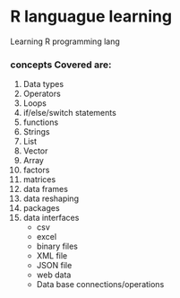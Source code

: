 # R languague learning
Learning R programming lang

### concepts Covered are:

1. Data types
2. Operators
3. Loops
4. if/else/switch statements
5. functions
6. Strings
7. List
8. Vector
9. Array
10. factors
11. matrices
12. data frames
13. data reshaping
14. packages
15. data interfaces 
      * csv 
      * excel
      * binary files
      * XML file
      * JSON file
      * web data
      * Data base connections/operations
      